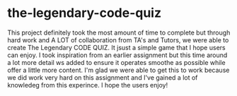 # the-legendary-code-quiz

This project definitely took the most amount of time to complete but through hard work and A LOT of collaboration from TA's and Tutors, we were able to create The Legendary CODE QUIZ.
It jsust a simple game that I hope users can enjoy. I took inspiration from an earlier assignment but this time around a lot more detail ws added to ensure it operates smoothe as possible while offer a little more content.
I'm glad we were able to get this to work because we did work very hard on this assignment and I've gained a lot of knowledeg from this experince. I hope the users enjoy!
